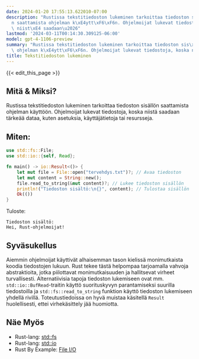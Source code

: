 ```yaml
---
date: 2024-01-20 17:55:13.622010-07:00
description: "Rustissa tekstitiedoston lukeminen tarkoittaa tiedoston sis\xE4ll\xF6\
  n saattamista ohjelman k\xE4ytt\xF6\xF6n. Ohjelmoijat lukevat tiedostoja, koska\
  \ niist\xE4 saadaan\u2026"
lastmod: '2024-03-11T00:14:30.309125-06:00'
model: gpt-4-1106-preview
summary: "Rustissa tekstitiedoston lukeminen tarkoittaa tiedoston sis\xE4ll\xF6n saattamista\
  \ ohjelman k\xE4ytt\xF6\xF6n. Ohjelmoijat lukevat tiedostoja, koska niist\xE4 saadaan\u2026"
title: Tekstitiedoston lukeminen
---
```


{{< edit_this_page >}}

## Mitä & Miksi?
Rustissa tekstitiedoston lukeminen tarkoittaa tiedoston sisällön saattamista ohjelman käyttöön. Ohjelmoijat lukevat tiedostoja, koska niistä saadaan tärkeää dataa, kuten asetuksia, käyttäjätietoja tai resursseja.

## Miten:
```Rust
use std::fs::File;
use std::io::{self, Read};

fn main() -> io::Result<()> {
    let mut file = File::open("tervehdys.txt")?; // Avaa tiedoston
    let mut content = String::new();
    file.read_to_string(&mut content)?; // Lukee tiedoston sisällön
    println!("Tiedoston sisältö:\n{}", content); // Tulostaa sisällön
    Ok(())
}
```
Tuloste:
```
Tiedoston sisältö:
Hei, Rust-ohjelmoijat!
```

## Syväsukellus
Aiemmin ohjelmoijat käyttivät alhaisemman tason kielissä monimutkaista koodia tiedostojen lukuun. Rust tekee tästä helpompaa tarjoamalla vahvoja abstraktioita, jotka piilottavat monimutkaisuuden ja hallitsevat virheet turvallisesti. Alternatiivisia tapoja tiedoston lukemiseen ovat mm. `std::io::BufRead`-traitin käyttö suorituskyvyn parantamiseksi suurilla tiedostoilla ja `std::fs::read_to_string` funktion käyttö tiedoston lukemiseen yhdellä rivillä. Toteutustiedoissa on hyvä muistaa käsitellä `Result` huolellisesti, ettei virhekäsittely jää huomiotta.

## Näe Myös
- Rust-lang: [std::fs](https://doc.rust-lang.org/std/fs/index.html)
- Rust-lang: [std::io](https://doc.rust-lang.org/std/io/index.html)
- Rust By Example: [File I/O](https://doc.rust-lang.org/rust-by-example/std_misc/file.html)
